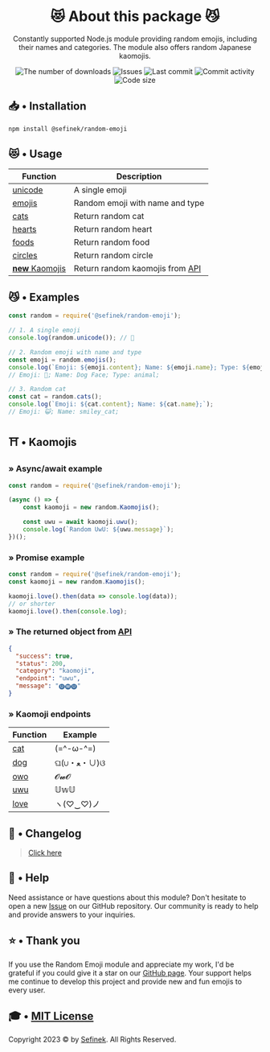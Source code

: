 <div align="center">
    <h1>😻 About this package 😼</h1>
    <p>Constantly supported Node.js module providing random emojis, including their names and categories. The module also offers random Japanese kaomojis.</p>
    <a href="https://www.npmjs.com/package/@sefinek/random-emoji" target="_blank" title="random-emoji - npm" style="text-decoration:none">
        <img src="https://img.shields.io/npm/dt/@sefinek/random-emoji.svg?maxAge=3600" alt="The number of downloads">
        <img src="https://img.shields.io/github/issues/sefinek24/random-emoji" alt="Issues">
        <img src="https://img.shields.io/github/last-commit/sefinek24/random-emoji" alt="Last commit">
        <img src="https://img.shields.io/github/commit-activity/w/sefinek24/random-emoji" alt="Commit activity">
        <img src="https://img.shields.io/github/languages/code-size/sefinek24/random-emoji" alt="Code size">
    </a>
</div>

## 📥 • Installation
```bash
npm install @sefinek/random-emoji
```


## 😻 • Usage
| Function                                                                                                                   | Description                                                |
|----------------------------------------------------------------------------------------------------------------------------|------------------------------------------------------------|
| [unicode](https://github.com/sefinek24/random-emoji/blob/f8e6a007717dc5e51adc31b4418bb954e2d364e5/example.js#L4)           | A single emoji                                             |
| [emojis](https://github.com/sefinek24/random-emoji/blob/f8e6a007717dc5e51adc31b4418bb954e2d364e5/example.js#L7)            | Random emoji with name and type                            |
| [cats](https://github.com/sefinek24/random-emoji/blob/f8e6a007717dc5e51adc31b4418bb954e2d364e5/example.js#L11)             | Return random cat                                          |
| [hearts](https://github.com/sefinek24/random-emoji/blob/f8e6a007717dc5e51adc31b4418bb954e2d364e5/example.js#L14)           | Return random heart                                        |
| [foods](https://github.com/sefinek24/random-emoji/blob/f8e6a007717dc5e51adc31b4418bb954e2d364e5/example.js#L18)            | Return random food                                         |
| [circles](https://github.com/sefinek24/random-emoji/blob/f8e6a007717dc5e51adc31b4418bb954e2d364e5/example.js#L22)          | Return random circle                                       |
| [**new** Kaomojis](https://github.com/sefinek24/random-emoji/blob/f8e6a007717dc5e51adc31b4418bb954e2d364e5/example.js#L28) | Return random kaomojis from [API](https://api.sefinek.net) |


## 😼 • Examples
```js
const random = require('@sefinek/random-emoji');

// 1. A single emoji
console.log(random.unicode()); // 🥰

// 2. Random emoji with name and type
const emoji = random.emojis();
console.log(`Emoji: ${emoji.content}; Name: ${emoji.name}; Type: ${emoji.type};`);
// Emoji: 🐶; Name: Dog Face; Type: animal;

// 3. Random cat
const cat = random.cats();
console.log(`Emoji: ${cat.content}; Name: ${cat.name};`);
// Emoji: 😺; Name: smiley_cat;
```


## ⛩️ • Kaomojis
### » Async/await example
```js
const random = require('@sefinek/random-emoji');

(async () => {
    const kaomoji = new random.Kaomojis();

    const uwu = await kaomoji.uwu();
    console.log(`Random UwU: ${uwu.message}`);
})();
```

### » Promise example
```js
const random = require('@sefinek/random-emoji');
const kaomoji = new random.Kaomojis();

kaomoji.love().then(data => console.log(data));
// or shorter
kaomoji.love().then(console.log);
```

### » The returned object from [API](https://api.sefinek.net)
```json
{
  "success": true,
  "status": 200,
  "category": "kaomoji",
  "endpoint": "uwu",
  "message": "🅤🅦🅤"
}
```


### » Kaomoji endpoints
| Function                                            | Example   |
|-----------------------------------------------------|-----------|
| [cat](https://api.sefinek.net/api/v2/kaomoji/cat)   | (=^-ω-^=) |
| [dog](https://api.sefinek.net/api/v2/kaomoji/dog)   | ଘ(∪・ﻌ・∪)ଓ |
| [owo](https://api.sefinek.net/api/v2/kaomoji/owo)   | 𝓞𝔀𝓞    |
| [uwu](https://api.sefinek.net/api/v2/kaomoji/uwu)   | 𝕌𝕨𝕌    |
| [love](https://api.sefinek.net/api/v2/kaomoji/love) | ヽ(♡‿♡)ノ   |

    
## 📝 • Changelog
> [Click here](CHANGELOG.md)


## 🤝 • Help
Need assistance or have questions about this module? Don't hesitate to open a new [Issue](https://github.com/sefinek24/random-emoji/issues/new) on our GitHub repository.
Our community is ready to help and provide answers to your inquiries.
  

## ⭐ • Thank you
If you use the Random Emoji module and appreciate my work, I'd be grateful if you could give it a star on our [GitHub page](https://github.com/sefinek24/random-emoji).
Your support helps me continue to develop this project and provide new and fun emojis to every user.


## 🎓 • [MIT License](LICENSE)
Copyright 2023 © by [Sefinek](https://sefinek.net). All Rights Reserved.